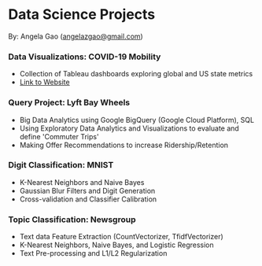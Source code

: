# Data Science Projects
By: Angela Gao (angelazgao@gmail.com)

### Data Visualizations: COVID-19 Mobility
- Collection of Tableau dashboards exploring global and US state metrics
- [Link to Website](https://people.ischool.berkeley.edu/~dhruvi/W209_finalAssignment_Covid/#home-id)

### Query Project: Lyft Bay Wheels
- Big Data Analytics using Google BigQuery (Google Cloud Platform), SQL
- Using Exploratory Data Analytics and Visualizations to evaluate and define 'Commuter Trips'
- Making Offer Recommendations to increase Ridership/Retention

### Digit Classification: MNIST
- K-Nearest Neighbors and Naive Bayes
- Gaussian Blur Filters and Digit Generation
- Cross-validation and Classifier Calibration

### Topic Classification: Newsgroup
- Text data Feature Extraction (CountVectorizer, TfidfVectorizer)
- K-Nearest Neighbors, Naive Bayes, and Logistic Regression
- Text Pre-processing and L1/L2 Regularization
